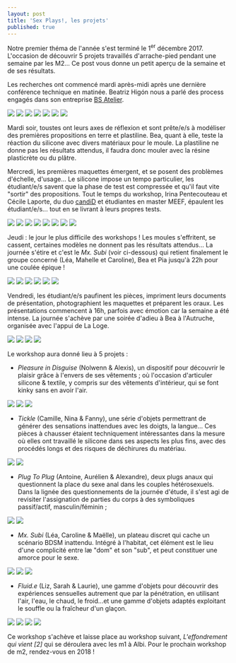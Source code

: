 ```yaml
---
layout: post
title: 'Sex Plays!, les projets'
published: true
---
```


<p>Notre premier théma de l'année s'est terminé le 1<sup>er</sup> décembre 2017. L'occasion de découvrir 5 projets travaillés d'arrache-pied pendant une semaine par les M2... Ce post vous donne un petit aperçu de la semaine et de ses résultats.</p>

<p>Les recherches ont commencé mardi après-midi après une dernière conférence technique en matinée. Beatriz Higón nous a parlé des process engagés dans son entreprise <a href="https://www.bsatelier.com/en/">BS Atelier</a>.</p>

<img src="/../img/2017_12/2017_12_wks_sexplays/SEXPLAYS_wks-01-1.jpg"/>
<img src="/../img/2017_12/2017_12_wks_sexplays/SEXPLAYS_wks-01-2.jpg"/>
<img src="/../img/2017_12/2017_12_wks_sexplays/SEXPLAYS_wks-01-3.jpg"/>
<img src="/../img/2017_12/2017_12_wks_sexplays/SEXPLAYS_wks-01-4.jpg"/>
<img src="/../img/2017_12/2017_12_wks_sexplays/SEXPLAYS_wks-01-5.jpg"/>
<img src="/../img/2017_12/2017_12_wks_sexplays/SEXPLAYS_wks-01-6.jpg"/>
<img src="/../img/2017_12/2017_12_wks_sexplays/SEXPLAYS_wks-01-7.jpg"/>

<p>Mardi soir, toustes ont leurs axes de réflexion et sont prête/e/s à modéliser des premières propositions en terre et plastiline. Bea, quant à elle, teste la réaction du silicone avec divers matériaux pour le moule. La plastiline ne donne pas les résultats attendus, il faudra donc mouler avec la résine plasticrète ou du plâtre. </p>

<p>Mercredi, les premières maquettes émergent, et se posent des problèmes d'échelle, d'usage... Le silicone impose un tempo particulier, les étudiant/e/s savent que la phase de test est compressée et qu'il faut vite "sortir" des propositions. Tout le temps du workshop, Irina Pentecouteau et Cécile Laporte, du duo <a href="http://candid-project.com/">candiD</a> et étudiantes en master MEEF, épaulent les étudiant/e/s... tout en se livrant à leurs propres tests.</p>

<img src="/../img/2017_12/2017_12_wks_sexplays/SEXPLAYS_wks-02-1.jpg"/>
<img src="/../img/2017_12/2017_12_wks_sexplays/SEXPLAYS_wks-02-2.jpg"/>
<img src="/../img/2017_12/2017_12_wks_sexplays/SEXPLAYS_wks-02-3.jpg"/>
<img src="/../img/2017_12/2017_12_wks_sexplays/SEXPLAYS_wks-02-4.jpg"/>
<img src="/../img/2017_12/2017_12_wks_sexplays/SEXPLAYS_wks-02-5.jpg"/>
<img src="/../img/2017_12/2017_12_wks_sexplays/SEXPLAYS_wks-02-6.jpg"/>
<img src="/../img/2017_12/2017_12_wks_sexplays/SEXPLAYS_wks-02-7.jpg"/>
<img src="/../img/2017_12/2017_12_wks_sexplays/SEXPLAYS_wks-02-8.jpg"/>

<p>Jeudi : le jour le plus difficile des workshops ! Les moules s'effritent, se cassent, certaines modèles ne donnent pas les résultats attendus... La journée s'étire et c'est le <em>Mx. Subi</em> (voir ci-dessous) qui retient finalement le groupe concerné (Léa, Mahelle et Caroline), Bea et Pia jusqu'à 22h pour une coulée épique !</p>

<img src="/../img/2017_12/2017_12_wks_sexplays/SEXPLAYS_wks-03-1.jpg"/>
<img src="/../img/2017_12/2017_12_wks_sexplays/SEXPLAYS_wks-03-2.jpg"/>
<img src="/../img/2017_12/2017_12_wks_sexplays/SEXPLAYS_wks-03-3.jpg"/>
<img src="/../img/2017_12/2017_12_wks_sexplays/SEXPLAYS_wks-03-4.jpg"/>
<img src="/../img/2017_12/2017_12_wks_sexplays/SEXPLAYS_wks-03-5.jpg"/>
<img src="/../img/2017_12/2017_12_wks_sexplays/SEXPLAYS_wks-03-6.jpg"/>

<p>Vendredi, les étudiant/e/s paufinent les pièces, impriment leurs documents de présentation, photographient les maquettes et préparent les oraux. Les présentations commencent à 16h, parfois avec émotion car la semaine a été intense. La journée s'achève par une soirée d'adieu à Bea à l'Autruche, organisée avec l'appui de La Loge.</p>

<img src="/../img/2017_12/2017_12_wks_sexplays/SEXPLAYS_wks-04-1.jpg"/>
<img src="/../img/2017_12/2017_12_wks_sexplays/SEXPLAYS_wks-04-3.jpg"/>
<img src="/../img/2017_12/2017_12_wks_sexplays/SEXPLAYS_wks-04-4.jpg"/>
<img src="/../img/2017_12/2017_12_wks_sexplays/SEXPLAYS_wks-04-2.jpg"/>

Le workshop aura donné lieu à 5 projets : 
- <em>Pleasure in Disguise</em> (Nolwenn & Alexis), un dispositif pour découvrir le plaisir grâce à l'envers de ses vêtements ; où l'occasion d'articuler silicone & textile, y compris sur des vêtements d'intérieur, qui se font kinky sans en avoir l'air. 
<img src="/../img/2017_12/2017_12_wks_sexplays/SEXPLAYS_wks-pleasure-1.jpg"/>
<img src="/../img/2017_12/2017_12_wks_sexplays/SEXPLAYS_wks-pleasure-2.jpg"/>
<img src="/../img/2017_12/2017_12_wks_sexplays/SEXPLAYS_wks-pleasure-3.jpg"/>

- <em>Tickle</em> (Camille, Nina & Fanny), une série d'objets permettrant de générer des sensations inattendues avec les doigts, la langue... Ces pièces à chausser étaient techniquement intéressantes dans la mesure où elles ont travaillé le silicone dans ses aspects les plus fins, avec des procédés longs et des risques de déchirures du matériau.
<img src="/../img/2017_12/2017_12_wks_sexplays/SEXPLAYS_wks-tickle-1.jpg"/>
<img src="/../img/2017_12/2017_12_wks_sexplays/SEXPLAYS_wks-tickle-2.jpg"/>

- <em>Plug To Plug</em> (Antoine, Aurélien & Alexandre), deux plugs anaux qui questionnent la place du sexe anal dans les couples hétérosexuels. Dans la lignée des questionnements de la journée d'étude, il s'est agi de revisiter l'assignation de parties du corps à des symboliques passif/actif, masculin/féminin ; 
<img src="/../img/2017_12/2017_12_wks_sexplays/SEXPLAYS_wks-plug-1.jpg"/>
<img src="/../img/2017_12/2017_12_wks_sexplays/SEXPLAYS_wks-plug-2.jpg"/>

- <em>Mx. Subi</em> (Léa, Caroline & Maëlle), un plateau discret qui cache un scénario BDSM inattendu. Intégré à l'habitat, cet élément est le lieu d'une complicité entre læ "dom" et son "sub", et peut constituer une amorce pour le sexe.
<img src="/../img/2017_12/2017_12_wks_sexplays/SEXPLAYS_wks-subi-1.jpg"/>
<img src="/../img/2017_12/2017_12_wks_sexplays/SEXPLAYS_wks-subi-2.jpg"/>
<img src="/../img/2017_12/2017_12_wks_sexplays/SEXPLAYS_wks-subi-3.jpg"/>

- <em>Fluid.e</em> (Liz, Sarah & Laurie), une gamme d'objets pour découvrir des expériences sensuelles autrement que par la pénétration, en utilisant l'air, l'eau, le chaud, le froid...et une gamme d'objets adaptés exploitant le souffle ou la fraîcheur d'un glaçon.
<img src="/../img/2017_12/2017_12_wks_sexplays/SEXPLAYS_wks-fluide-1.jpg"/>
<img src="/../img/2017_12/2017_12_wks_sexplays/SEXPLAYS_wks-fluide-2.jpg"/>
<img src="/../img/2017_12/2017_12_wks_sexplays/SEXPLAYS_wks-fluide-3.jpg"/>
<img src="/../img/2017_12/2017_12_wks_sexplays/SEXPLAYS_wks-fluide-4.jpg"/>

Ce workshop s'achève et laisse place au workshop suivant, <em>L'effondrement qui vient [2]</em> qui se déroulera avec les m1 à Albi. Pour le prochain workshop de m2, rendez-vous en 2018 !





 